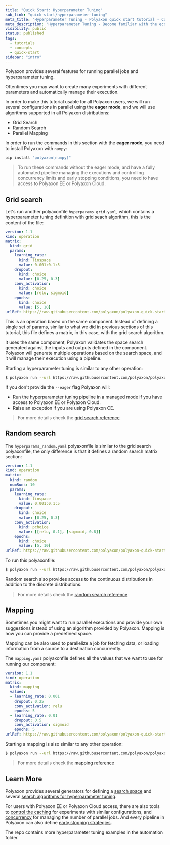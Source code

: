 ```yaml
---
title: "Quick Start: Hyperparameter Tuning"
sub_link: "quick-start/hyperparameter-tuning"
meta_title: "Hyperparameter Tuning - Polyaxon quick start tutorial - Core Concepts"
meta_description: "Hyperparameter Tuning - Become familiar with the ecosystem of Polyaxon tools with a top-level overview and useful links to get you started."
visibility: public
status: published
tags:
  - tutorials
  - concepts
  - quick-start
sidebar: "intro"
---
```


Polyaxon provides several features for running parallel jobs and hyperparameter tuning.

Oftentimes you may want to create many experiments with different parameters and automatically manage their execution.

In order to make this tutorial usable for all Polyaxon users, 
we will run several configurations in parallel using the **eager mode**, and we will use algorithms supported in all Polyaxon distributions:
 * Grid Search
 * Random Search
 * Parallel Mapping

In order to run the commands in this section with the **eager mode**, you need to install Polyaxon with `numpy`:

```bash
pip install "polyaxon[numpy]"
```

> To run these commands without the eager mode, and have a fully automated pipeline managing the executions and controlling concurrency limits and early stopping conditions, you need to have access to Polyaxon EE or Polyaxon Cloud.

## Grid search

Let's run another polyaxonfile `hyperparams_grid.yaml`, which contains a hyperparameter tuning definition with grid seach algorithm, this is the content of the file:

```yaml
version: 1.1
kind: operation
matrix:
  kind: grid
  params:
    learning_rate:
      kind: linspace
      value: 0.001:0.1:5
    dropout:
      kind: choice
      value: [0.25, 0.3]
    conv_activation:
      kind: choice
      value: [relu, sigmoid]
    epochs:
      kind: choice
      value: [5, 10]
urlRef: https://raw.githubusercontent.com/polyaxon/polyaxon-quick-start/master/experimentation/typed.yaml
```

This is an operation based on the same component.
Instead of defining a single set of params, similar to what we did in previous sections of this tutorial,
this file defines a matrix, in this case, with the grid search algorithm.

It uses the same component, Polyaxon validates the space search generated against
the inputs and outputs defined in the component.
Polyaxon will generate multiple operations based on the search space, and it will manage their execution using a pipeline.

Starting a hyperparameter tuning is similar to any other operation:

```bash
$ polyaxon run --url https://raw.githubusercontent.com/polyaxon/polyaxon-quick-start/master/optimization/hyperparams_grid.yaml --eager
```

If you don't provide the `--eager` flag Polyaxon will:
 * Run the hyperparameter tuning pipeline in a managed mode if you have access to Polyaxon EE or Polyaxon Cloud.
 * Raise an exception if you are using Polyaxon CE.

> For more details check the [grid search reference](/docs/automation/optimization-engine/grid-search/)

## Random search

The `hyperparams_random.yaml` polyaxonfile is similar to the grid search polyaxonfile, the only difference is that it defines a random search matrix section:

```yaml
version: 1.1
kind: operation
matrix:
  kind: random
  numRuns: 10
  params:
    learning_rate:
      kind: linspace
      value: 0.001:0.1:5
    dropout:
      kind: choice
      value: [0.25, 0.3]
    conv_activation:
      kind: pchoice
      value: [[relu, 0.1], [sigmoid, 0.8]]
    epochs:
      kind: choice
      value: [5, 10]
urlRef: https://raw.githubusercontent.com/polyaxon/polyaxon-quick-start/master/experimentation/typed.yaml
```

To run this polyaxonfile:

```bash
$ polyaxon run --url https://raw.githubusercontent.com/polyaxon/polyaxon-quick-start/master/optimization/hyperparams_random.yaml --eager
```

Random search also provides access to the continuous distributions in addition to the discrete distributions.

> For more details check the [random search reference](/docs/automation/optimization-engine/random-search/)

## Mapping

Sometimes you might want to run parallel executions and provide your own suggestions instead of using an algorithm provided by Polyaxon.
Mapping is how you can provide a predefined space.

Mapping can be also used to parallelize a job for fetching data, or loading information from a source to a destination concurrently.

The `mapping.yaml` polyaxonfile defines all the values that we want to use for running our component:

```yaml
version: 1.1
kind: operation
matrix:
  kind: mapping
  values:
  - learning_rate: 0.001
    dropout: 0.25
    conv_activation: relu
    epochs: 5
  - learning_rate: 0.01
    dropout: 0.5
    conv_activation: sigmoid
    epochs: 5
urlRef: https://raw.githubusercontent.com/polyaxon/polyaxon-quick-start/master/experimentation/typed.yaml
```

Starting a mapping is also similar to any other operation:

```bash
$ polyaxon run --url https://raw.githubusercontent.com/polyaxon/polyaxon-quick-start/master/optimization/mapping.yaml --eager
```

> For more details check the [mapping reference](/docs/automation/mapping/)

## Learn More

Polyaxon provides several generators for defining a [search space](/docs/automation/optimization-engine/params/) and several
[search algorithms for hyperparameter tuning](/docs/automation/optimization-engine/).

For users with Polyaxon EE or Polyaxon Cloud access,
there are also tools to [control the caching](/docs/automation/helpers/cache/) for experiments with similar configurations,
and [concurrency](/docs/automation/helpers/concurrency/) for managing the number of parallel jobs.
And every pipeline in Polyaxon can also define [early stopping strategies](/docs/automation/helpers/early-stopping/).

The repo contains more hyperparameter tuning examples in the automation folder.
